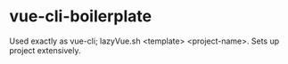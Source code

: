 # vue-cli-boilerplate
Used exactly as vue-cli; lazyVue.sh &lt;template> &lt;project-name>. Sets up project extensively.
